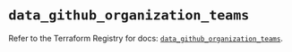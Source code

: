 # `data_github_organization_teams`

Refer to the Terraform Registry for docs: [`data_github_organization_teams`](https://registry.terraform.io/providers/integrations/github/6.7.1/docs/data-sources/organization_teams).
